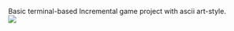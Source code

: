 Basic terminal-based Incremental game project with ascii art-style. 
<br>
<img src = "https://github.com/Roxicaro/Mining_Incremental/blob/main/PrintScreens/Print01.png"></img>
